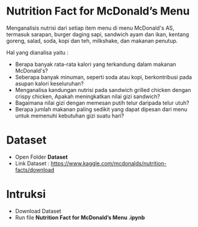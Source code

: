 # Nutrition Fact for McDonald’s Menu 
Menganalisis nutrisi dari setiap item menu di menu McDonald's AS, termasuk sarapan, burger daging sapi, sandwich ayam dan ikan, kentang goreng, salad, soda, kopi dan teh, milkshake, dan makanan penutup.

Hal yang dianalisa yaitu : 
* Berapa banyak rata-rata kalori yang terkandung dalam makanan McDonald's? 
* Seberapa banyak minuman, seperti soda atau kopi, berkontribusi pada asupan kalori keseluruhan? 
* Menganalisa kandungan nutrisi pada sandwich grilled chicken dengan crispy chicken, Apakah meningkatkan nilai gizi sandwich? 
* Bagaimana nilai gizi dengan memesan putih telur daripada telur utuh? 
* Berapa jumlah makanan paling sedikit yang dapat dipesan dari menu untuk memenuhi kebutuhan gizi suatu hari?

# Dataset 
* Open Folder **Dataset**
* Link Dataset : https://www.kaggle.com/mcdonalds/nutrition-facts/download

# Intruksi 
* Download Dataset
* Run file **Nutrition Fact for McDonald’s Menu .ipynb**

